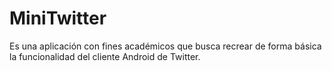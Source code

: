# MiniTwitter
 Es una aplicación con fines académicos que busca recrear de forma básica la funcionalidad del cliente Android de Twitter.
